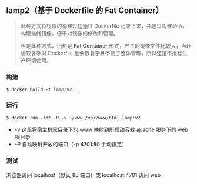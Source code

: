 lamp2（基于 Dockerfile 的 Fat Container）
---

> 此种方式将镜像的构建过程通过 Dockerfile 记录下来，并通过构建命令，构建最终镜像，便于对镜像的修改和管理。
> 
> 但是此种方式，仍热是 **Fat Container** 形式，产生的镜像文件比较大，当环境较复杂时 Dockerfile 也会很复杂且不便于整体管理，所以还是不推荐生产环境使用。


### 构建

```
$ docker build -t lamp:v2 .
```

### 运行

```
$ docker run -idt -P -v ~/www:/var/www/html lamp:v2
```

* -v 这里将宿主机家目录下的 www 映射到所启动容器 apache 服务下的 web 根目录
* -P 自动映射开放的端口（-p 4701:80 手动指定）

### 测试

浏览器访问 localhost（默认 80 端口）或 localhost:4701 访问 web
